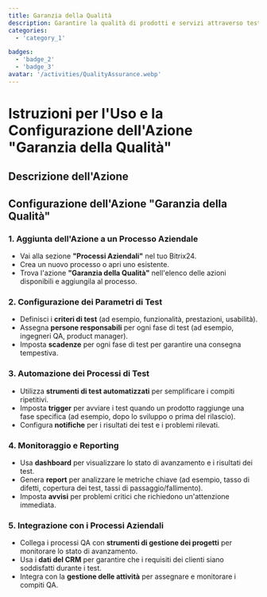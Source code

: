 ```yaml
---
title: Garanzia della Qualità
description: Garantire la qualità di prodotti e servizi attraverso test rigorosi.
categories:
  - 'category_1'

badges:
  - 'badge_2'
  - 'badge_3'
avatar: '/activities/QualityAssurance.webp'
---
```

# Istruzioni per l'Uso e la Configurazione dell'Azione "Garanzia della Qualità"

## Descrizione dell'Azione

## **Configurazione dell'Azione "Garanzia della Qualità"**

### 1. Aggiunta dell'Azione a un Processo Aziendale
- Vai alla sezione **"Processi Aziendali"** nel tuo Bitrix24.
- Crea un nuovo processo o apri uno esistente.
- Trova l'azione **"Garanzia della Qualità"** nell'elenco delle azioni disponibili e aggiungila al processo.

### 2. Configurazione dei Parametri di Test
- Definisci i **criteri di test** (ad esempio, funzionalità, prestazioni, usabilità).
- Assegna **persone responsabili** per ogni fase di test (ad esempio, ingegneri QA, product manager).
- Imposta **scadenze** per ogni fase di test per garantire una consegna tempestiva.

### 3. Automazione dei Processi di Test
- Utilizza **strumenti di test automatizzati** per semplificare i compiti ripetitivi.
- Imposta **trigger** per avviare i test quando un prodotto raggiunge una fase specifica (ad esempio, dopo lo sviluppo o prima del rilascio).
- Configura **notifiche** per i risultati dei test e i problemi rilevati.

### 4. Monitoraggio e Reporting
- Usa **dashboard** per visualizzare lo stato di avanzamento e i risultati dei test.
- Genera **report** per analizzare le metriche chiave (ad esempio, tasso di difetti, copertura dei test, tassi di passaggio/fallimento).
- Imposta **avvisi** per problemi critici che richiedono un'attenzione immediata.

### 5. Integrazione con i Processi Aziendali
- Collega i processi QA con **strumenti di gestione dei progetti** per monitorare lo stato di avanzamento.
- Usa i **dati del CRM** per garantire che i requisiti dei clienti siano soddisfatti durante i test.
- Integra con la **gestione delle attività** per assegnare e monitorare i compiti QA.